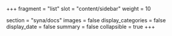 +++
fragment = "list"
slot = "content/sidebar"
weight = 10

section = "syna/docs"
images = false
display_categories = false
display_date = false
summary = false
collapsible = true
+++
